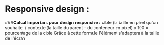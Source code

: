 # Responsive design : 

###**Calcul important pour design responsive :**
cible (la taille en pixel qu'on souhaite) / contexte (la taille du parent - du conteneur en pixel) x 100 = pourcentage de la cible
Grâce à cette formule l'élément s'adaptera à la taille de l'écran
